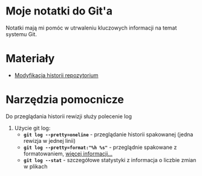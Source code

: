 # Moje notatki do Git'a

Notatki mają mi pomóc w utrwaleniu kluczowych informacji na temat systemu Git.

# Materiały

* [Modyfikacja historii repozytorium](./HistoryModification.md)


# Narzędzia pomocnicze

Do przeglądania historii rewizji służy polecenie log

1. Użycie git log:
    * **```git log --pretty=oneline```** - przeglądanie historii spakowanej (jedna rewizja w jednej linii)
    * **```git log --pretty=format:"%h %s"```** - przeglądnie spakowane z formatowaniem,  [więcej informacji...](https://git-scm.com/book/pl/v1/Podstawy-Gita-Podgląd-historii-rewizji/)
    * **```git log --stat```** - szczegółowe statystyki z informacja o liczbie zmian w plikach
